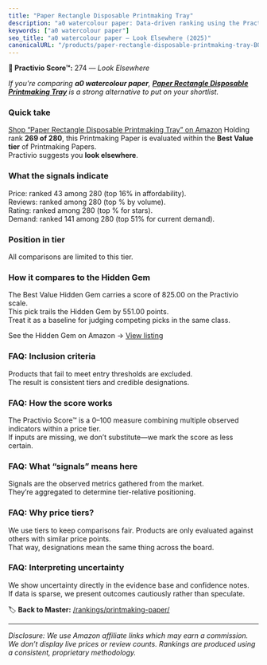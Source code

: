 ```yaml
---
title: "Paper Rectangle Disposable Printmaking Tray"
description: "a0 watercolour paper: Data-driven ranking using the Practivio Score™. Positioned by quality, value, demand, findability, momentum."
keywords: ["a0 watercolour paper"]
seo_title: "a0 watercolour paper — Look Elsewhere (2025)"
canonicalURL: "/products/paper-rectangle-disposable-printmaking-tray-B0D9ZYL84J/"
---
```


**🚫 Practivio Score™:** 274 — _Look Elsewhere_


*If you're comparing **a0 watercolour paper**, **[Paper Rectangle Disposable Printmaking Tray](https://www.amazon.com/dp/B0D9ZYL84J?tag=practivio-20)** is a strong alternative to put on your shortlist.*
### Quick take
[Shop “Paper Rectangle Disposable Printmaking Tray” on Amazon](https://www.amazon.com/dp/B0D9ZYL84J?tag=practivio-20)
Holding rank **269 of 280**, this Printmaking Paper is evaluated within the **Best Value tier** of Printmaking Papers.  
Practivio suggests you **look elsewhere**.

### What the signals indicate
Price: ranked 43 among 280 (top 16% in affordability).  
Reviews: ranked  among 280 (top % by volume).  
Rating: ranked  among 280 (top % for stars).  
Demand: ranked 141 among 280 (top 51% for current demand).

### Position in tier
All comparisons are limited to this tier.

### How it compares to the Hidden Gem
The Best Value Hidden Gem carries a score of 825.00 on the Practivio scale.  
This pick trails the Hidden Gem by 551.00 points.  
Treat it as a baseline for judging competing picks in the same class.  

See the Hidden Gem on Amazon → [View listing](https://www.amazon.com/dp/B0010DV4G0?tag=practivio-20)

### FAQ: Inclusion criteria
Products that fail to meet entry thresholds are excluded.  
The result is consistent tiers and credible designations.

### FAQ: How the score works
The Practivio Score™ is a 0–100 measure combining multiple observed indicators within a price tier.  
If inputs are missing, we don’t substitute—we mark the score as less certain.

### FAQ: What “signals” means here
Signals are the observed metrics gathered from the market.  
They’re aggregated to determine tier-relative positioning.

### FAQ: Why price tiers?
We use tiers to keep comparisons fair. Products are only evaluated against others with similar price points.  
That way, designations mean the same thing across the board.

### FAQ: Interpreting uncertainty
We show uncertainty directly in the evidence base and confidence notes.  
If data is sparse, we present outcomes cautiously rather than speculate.


🏷️ **Back to Master:** [/rankings/printmaking-paper/](/rankings/printmaking-paper/)

---
_Disclosure: We use Amazon affiliate links which may earn a commission. We don’t display live prices or review counts. Rankings are produced using a consistent, proprietary methodology._
